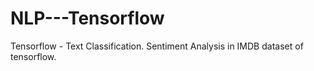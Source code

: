 # NLP---Tensorflow
Tensorflow - Text Classification. Sentiment Analysis in IMDB dataset of tensorflow. 
